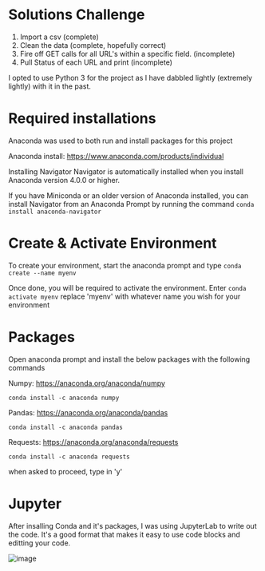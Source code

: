 # Solutions Challenge
1) Import a csv (complete)
2) Clean the data (complete, hopefully correct)
3) Fire off GET calls for all URL's within a specific field. (incomplete)
4) Pull Status of each URL and print (incomplete)

I opted to use Python 3 for the project as I have dabbled lightly (extremely lightly) with it in the past.

# Required installations
Anaconda was used to both run and install packages for this project

Anaconda install: https://www.anaconda.com/products/individual

Installing Navigator
Navigator is automatically installed when you install Anaconda version 4.0.0 or higher.

If you have Miniconda or an older version of Anaconda installed, you can install Navigator from an Anaconda Prompt by running the command ```conda install anaconda-navigator```

# Create & Activate Environment

To create your environment, start the anaconda prompt and type ```conda create --name myenv```

Once done, you will be required to activate the environment. Enter ```conda activate myenv```
replace 'myenv' with whatever name you wish for your environment

# Packages

Open anaconda prompt and install the below packages with the following commands

Numpy: https://anaconda.org/anaconda/numpy

```conda install -c anaconda numpy```

Pandas: https://anaconda.org/anaconda/pandas

```conda install -c anaconda pandas```

Requests: https://anaconda.org/anaconda/requests

```conda install -c anaconda requests```

when asked to proceed, type in 'y'

# Jupyter

After insalling Conda and it's packages, I was using JupyterLab to write out the code.
It's a good format that makes it easy to use code blocks and editting your code.

![image](https://user-images.githubusercontent.com/95093171/143609555-fdd42365-a84e-416f-821a-260e60f918c2.png)


